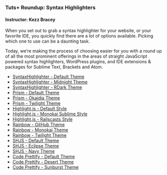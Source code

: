 ### Tuts+ Roundup: Syntax Highlighters
#### Instructor: Kezz Bracey

When you set out to grab a syntax highlighter for your website, or your favorite IDE, you quickly find there are a lot of options available. Picking which one to use can be a daunting task.

Today, we’re making the process of choosing easier for you with a round up of all the most prominent offerings in the areas of straight JavaScript powered syntax highlighters, WordPress plugins, and IDE extensions & packages for Sublime Text, Brackets and Atom.

- [SyntaxHighlighter - Default Theme](http://tutsplus.github.io/syntax-highlighter-demos/syntaxhighlighter.html)
- [SyntaxHighlighter - Midnight Theme](http://tutsplus.github.io/syntax-highlighter-demos/syntaxhighlighter_midnight.html)
- [SyntaxHighlighter - RDark Theme](http://tutsplus.github.io/syntax-highlighter-demos/syntaxhighlighter_rdark.html)
- [Prism - Default Theme](http://tutsplus.github.io/syntax-highlighter-demos/prism.html)
- [Prism - Okaidia Theme](http://tutsplus.github.io/syntax-highlighter-demos/prism_okaidia.html)
- [Prism - Twilight Theme](http://tutsplus.github.io/syntax-highlighter-demos/prism_twilight.html)
- [Highlight.js - Default Style](http://tutsplus.github.io/syntax-highlighter-demos/highlightjs.html)
- [Highlight.js - Monokai Sublime Style](http://tutsplus.github.io/syntax-highlighter-demos/highlightjs_monokai.html)
- [Highlight.js - Railscasts Style](http://tutsplus.github.io/syntax-highlighter-demos/highlightjs_railscasts.html)
- [Rainbow - GitHub Theme](http://tutsplus.github.io/syntax-highlighter-demos/rainbow.html)
- [Rainbow - Monokai Theme](http://tutsplus.github.io/syntax-highlighter-demos/rainbow_monokai.html)
- [Rainbow - Twilight Theme](http://tutsplus.github.io/syntax-highlighter-demos/rainbow_twilight.html)
- [SHJS - Default Theme](http://tutsplus.github.io/syntax-highlighter-demos/shjs.html)
- [SHJS - Eclipse Theme](http://tutsplus.github.io/syntax-highlighter-demos/shjs_eclipse.html)
- [SHJS - Navy Theme](http://tutsplus.github.io/syntax-highlighter-demos/shjs_navy.html)
- [Code Prettify - Default Theme](http://tutsplus.github.io/syntax-highlighter-demos/code_prettify.html)
- [Code Prettify - Desert Theme](http://tutsplus.github.io/syntax-highlighter-demos/code_prettify_desert.html)
- [Code Prettify - Sunburst Theme](http://tutsplus.github.io/syntax-highlighter-demos/code_prettify_sunburst.html)
